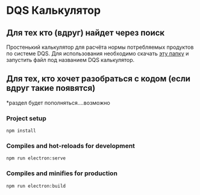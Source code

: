 # DQS Калькулятор

## Для тех кто (вдруг) найдет через поиск
Простенький калькулятор для расчёта нормы потребляемых продуктов по системе DQS. 
Для использования необходимо скачать [эту папку](https://github.com/AvenMerk/dqs-calc/tree/main/dist_electron/win-unpacked) и запустить файл под названием DQS калькулятор.

## Для тех, кто хочет разобраться с кодом (если вдруг такие появятся)
*раздел будет пополняться....возможно
### Project setup
```
npm install
```

### Compiles and hot-reloads for development
```
npm run electron:serve
```

### Compiles and minifies for production
```
npm run electron:build
```

